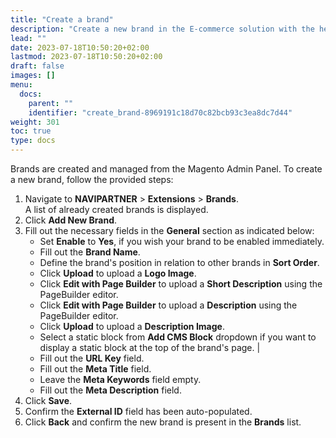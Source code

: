 ```yaml
---
title: "Create a brand"
description: "Create a new brand in the E-commerce solution with the help of a how-to guide."
lead: ""
date: 2023-07-18T10:50:20+02:00
lastmod: 2023-07-18T10:50:20+02:00
draft: false
images: []
menu:
  docs:
    parent: ""
    identifier: "create_brand-8969191c18d70c82bcb93c3ea8dc7d44"
weight: 301
toc: true
type: docs
---
```


Brands are created and managed from the Magento Admin Panel. To create a new brand, follow the provided steps: 

1. Navigate to **NAVIPARTNER** > **Extensions** > **Brands**.      
   A list of already created brands is displayed.
2. Click **Add New Brand**.
3. Fill out the necessary fields in the **General** section as indicated below:
   - Set **Enable** to **Yes**, if you wish your brand to be enabled immediately.
   - Fill out the **Brand Name**.
   - Define the brand's position in relation to other brands in **Sort Order**.
   - Click **Upload** to upload a **Logo Image**.
   - Click **Edit with Page Builder** to upload a **Short Description** using the PageBuilder editor.
   - Click **Edit with Page Builder** to upload a **Description** using the PageBuilder editor.
   - Click **Upload** to upload a **Description Image**.
   - Select a static block from **Add CMS Block** dropdown if you want to display a static block at the top of the brand's page. | 
   - Fill out the **URL Key** field.
   - Fill out the **Meta Title** field.
   - Leave the **Meta Keywords** field empty.
   - Fill out the **Meta Description** field.
4. Click **Save**.
5. Confirm the **External ID** field has been auto-populated.
6. Click **Back** and confirm the new brand is present in the **Brands** list. 

